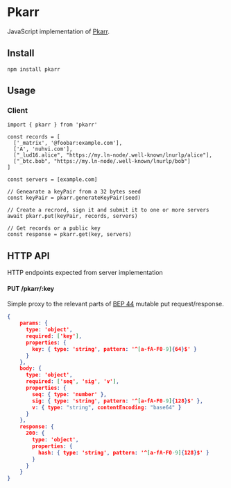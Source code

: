 # Pkarr

JavaScript implementation of [Pkarr](https://github.com/nuhvi/pkarr).

## Install
```
npm install pkarr
```

## Usage

### Client 

```
import { pkarr } from 'pkarr'

const records = [
  ['_matrix', '@foobar:example.com'],
  ['A', 'nuhvi.com'],
  ["_lud16.alice", "https://my.ln-node/.well-known/lnurlp/alice"],
  ["_btc.bob", "https://my.ln-node/.well-known/lnurlp/bob"]
]

const servers = [example.com]

// Genearate a keyPair from a 32 bytes seed
const keyPair = pkarr.generateKeyPair(seed)

// Create a recrord, sign it and submit it to one or more servers
await pkarr.put(keyPair, records, servers)

// Get records or a public key
const response = pkarr.get(key, servers)
```

## HTTP API

HTTP endpoints expected from server implementation

#### PUT /pkarr/:key

Simple proxy to the relevant parts of [BEP 44](https://www.bittorrent.org/beps/bep_0044.html) mutable put request/response.

```json
{
    params: {
      type: 'object',
      required: ['key'],
      properties: {
        key: { type: 'string', pattern: '^[a-fA-F0-9]{64}$' }
      }
    },
    body: {
      type: 'object',
      required: ['seq', 'sig', 'v'],
      properties: {
        seq: { type: 'number' },
        sig: { type: 'string', pattern: '^[a-fA-F0-9]{128}$' },
        v: { type: "string", contentEncoding: "base64" }
      }
    },
    response: {
      200: {
        type: 'object',
        properties: {
          hash: { type: 'string', pattern: '^[a-fA-F0-9]{128}$' }
        }
      }
    }
}
```
